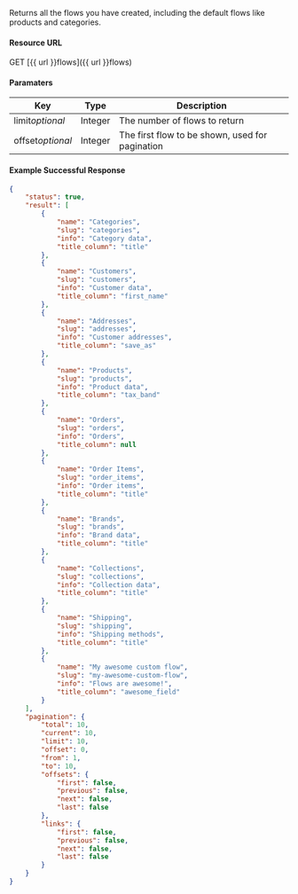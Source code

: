 <!--
@title Get all flows
@author Moltin Ltd
@description Gets a list of flows
@order 15.5

@sidebar 1
@family Flow
@rate No
@auth Yes
@format JSON
@http GET
@version beta
-->
Returns all the flows you have created, including the default flows like products and categories.

#### Resource URL
GET [{{ url }}flows]({{ url }}flows)


#### Paramaters
Key | Type | Description
--- | ---- | -----------
limit*optional* | Integer | The number of flows to return
offset*optional* | Integer | The first flow to be shown, used for pagination

<!--code-->
#### Example Successful Response
``` json
{
    "status": true,
    "result": [
        {
            "name": "Categories",
            "slug": "categories",
            "info": "Category data",
            "title_column": "title"
        },
        {
            "name": "Customers",
            "slug": "customers",
            "info": "Customer data",
            "title_column": "first_name"
        },
        {
            "name": "Addresses",
            "slug": "addresses",
            "info": "Customer addresses",
            "title_column": "save_as"
        },
        {
            "name": "Products",
            "slug": "products",
            "info": "Product data",
            "title_column": "tax_band"
        },
        {
            "name": "Orders",
            "slug": "orders",
            "info": "Orders",
            "title_column": null
        },
        {
            "name": "Order Items",
            "slug": "order_items",
            "info": "Order items",
            "title_column": "title"
        },
        {
            "name": "Brands",
            "slug": "brands",
            "info": "Brand data",
            "title_column": "title"
        },
        {
            "name": "Collections",
            "slug": "collections",
            "info": "Collection data",
            "title_column": "title"
        },
        {
            "name": "Shipping",
            "slug": "shipping",
            "info": "Shipping methods",
            "title_column": "title"
        },
        {
            "name": "My awesome custom flow",
            "slug": "my-awesome-custom-flow",
            "info": "Flows are awesome!",
            "title_column": "awesome_field"
        }
    ],
    "pagination": {
        "total": 10,
        "current": 10,
        "limit": 10,
        "offset": 0,
        "from": 1,
        "to": 10,
        "offsets": {
            "first": false,
            "previous": false,
            "next": false,
            "last": false
        },
        "links": {
            "first": false,
            "previous": false,
            "next": false,
            "last": false
        }
    }
}
```
<!--/code-->